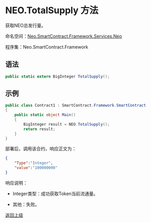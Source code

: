 # NEO.TotalSupply 方法

获取NEO总发行量。

命名空间：[Neo.SmartContract.Framework.Services.Neo](../../neo.md)

程序集：Neo.SmartContract.Framework

## 语法

```c#
public static extern BigInteger TotalSupply();
```

## 示例

```c#
public class Contract1 : SmartContract.Framework.SmartContract
{
    public static object Main()
    {
        BigInteger result = NEO.TotalSupply();
        return result;
    }
}
```

部署后，调用该合约，响应正文为：

```json
{
	"Type":"Integer",
	"value":"100000000"
}
```

响应说明：

- Integer类型：成功获取Token当前流通量。

- 其他：失败。

[返回上级](../Neo.md)
